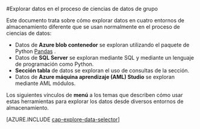 <properties 
    pageTitle="Explorar datos en el proceso de ciencias grupo datos | Microsoft Azure" 
    description="Cómo explorar datos en distintos entornos de almacenamiento." 
    services="machine-learning,storage" 
    documentationCenter="" 
    authors="bradsev" 
    manager="jhubbard" 
    editor="cgronlun" />

<tags 
    ms.service="machine-learning" 
    ms.workload="data-services" 
    ms.tgt_pltfrm="na" 
    ms.devlang="na" 
    ms.topic="article" 
    ms.date="09/13/2016" 
    ms.author="bradsev" /> 

#<a name="explore-data-in-the-team-data-science-process"></a>Explorar datos en el proceso de ciencias de datos de grupo

Este documento trata sobre cómo explorar datos en cuatro entornos de almacenamiento diferente que se usan normalmente en el proceso de ciencias de datos:

- Datos de **Azure blob contenedor** se exploran utilizando el paquete de Python [Pandas](http://pandas.pydata.org/) .
- Datos de **SQL Server** se exploran mediante SQL y mediante un lenguaje de programación como Python.
- **Sección tabla** de datos se exploran el uso de consultas de la sección.
- Datos de **Azure máquina aprendizaje (AML) Studio** se exploran mediante AML módulos.

Los siguientes vínculos de **menú** a los temas que describen cómo usar estas herramientas para explorar los datos desde diversos entornos de almacenamiento. 

[AZURE.INCLUDE [cap-explore-data-selector](../../includes/cap-explore-data-selector.md)]


